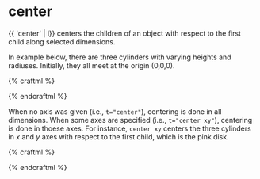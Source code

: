 # center

{{ 'center' | l}} centers the children of an object with respect to
the first child along selected dimensions.

In example below, there are three cylinders with varying heights
and radiuses. Initially, they all meet at the origin (0,0,0).

{% craftml %}
<!-- no centering -->
<g>
  <cylinder t="size xy 40 z 2" color="pink"/>
  <cylinder t="size xy 30 z 10" color="red"/>
  <cylinder t="size xy 20 z 50" color="darkred"/>
</g>
{% endcraftml %}

When no axis was given (i.e., `t="center"`), centering is done in all dimensions.
When some axes are specified (i.e., `t="center xy"`), centering is done in thoese axes.
For instance, `center xy` centers the three
cylinders in _x_ and _y_ axes with respect to the first child, which
is the pink disk.

{% craftml %}
<row>

<!--centering in xyz -->
<g l="center">
  <cylinder t="size xy 40 z 2" color="pink"/>
  <cylinder t="size xy 30 z 10" color="red"/>
  <cylinder t="size xy 20 z 50" color="darkred"/>
</g>

<!-- only centering in xy -->
<g l="center xy">
  <cylinder t="size xy 40 z 2" color="pink"/>
  <cylinder t="size xy 30 z 10" color="red"/>
  <cylinder t="size xy 20 z 50" color="darkred"/>
</g>

<!-- only centering in x -->
<g l="center x">
  <cylinder t="size xy 40 z 2" color="pink"/>
  <cylinder t="size xy 30 z 10" color="red"/>
  <cylinder t="size xy 20 z 50" color="darkred"/>
</g>

</row>
{% endcraftml %}
